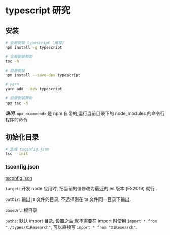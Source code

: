 # typescript 研究

## 安装

```bash
# 全局安装 typescript (推荐)
npm install -g typescript

# 全局安装帮助
tsc -h

# 目录安装
npm install --save-dev typescript

# yarn
yarn add --dev typescript

# 目录安装帮助
npx tsc -h
```

***说明***: `npx <commend>` 是 npm 自带的,运行当前目录下的 node_modules 的命令行程序的命令

## 初始化目录

```bash
# 生成 tsconfig.json
tsc --init
```

### tsconfig.json

[tsconfig.json](./tsconfig.json)

`target`: 开发 node 应用时, 把当前的值修改为最近的 es 版本 (ES2019) 就行 .

`outDir`: 输出 js 文件的目录, 不选择则在 ts 文件同一目录下输出.

`baseUrl`: 根目录

`paths`: 默认 import 目录, 设置之后,就不需要在 import 时使用 `import * from "./types/XiResearch"`, 可以直接写 `import * from "XiResearch"`.  
